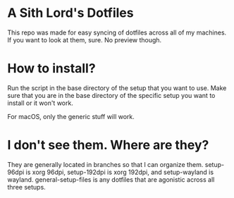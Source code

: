 # A Sith Lord's Dotfiles

This repo was made for easy syncing of dotfiles across all of my machines. If you want to look at them, sure. No preview though.

# How to install?

Run the script in the base directory of the setup that you want to use. Make sure that you are in the base directory of the specific setup you want to install or it won't work.

For macOS, only the generic stuff will work.

# I don't see them. Where are they?

They are generally located in branches so that I can organize them. setup-96dpi is xorg 96dpi, setup-192dpi is xorg 192dpi, and setup-wayland is wayland. general-setup-files is any dotfiles that are agonistic across all three setups.
